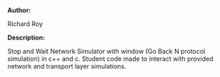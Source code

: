 **Author:**

Richard Roy

**Description:**

Stop and Wait Network Simulator with window (Go Back N protocol simulation) in c++ and c. Student code made to interact with
provided network and transport layer simulations.

